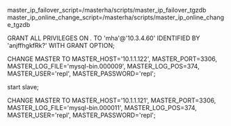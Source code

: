 





master_ip_failover_script=/masterha/scripts/master_ip_failover_tgzdb
master_ip_online_change_script=/masterha/scripts/master_ip_online_change_tgzdb


GRANT ALL PRIVILEGES ON *.* TO 'mha'@'10.3.4.60' IDENTIFIED BY 'anjffhgkfRk?' WITH GRANT OPTION; 


CHANGE MASTER TO MASTER_HOST='10.1.1.122', MASTER_PORT=3306, MASTER_LOG_FILE='mysql-bin.000009', MASTER_LOG_POS=374, MASTER_USER='repl', MASTER_PASSWORD='repl';

start slave;



CHANGE MASTER TO MASTER_HOST='10.1.1.121', MASTER_PORT=3306, MASTER_LOG_FILE='mysql-bin.000011', MASTER_LOG_POS=374, MASTER_USER='repl', MASTER_PASSWORD='repl';